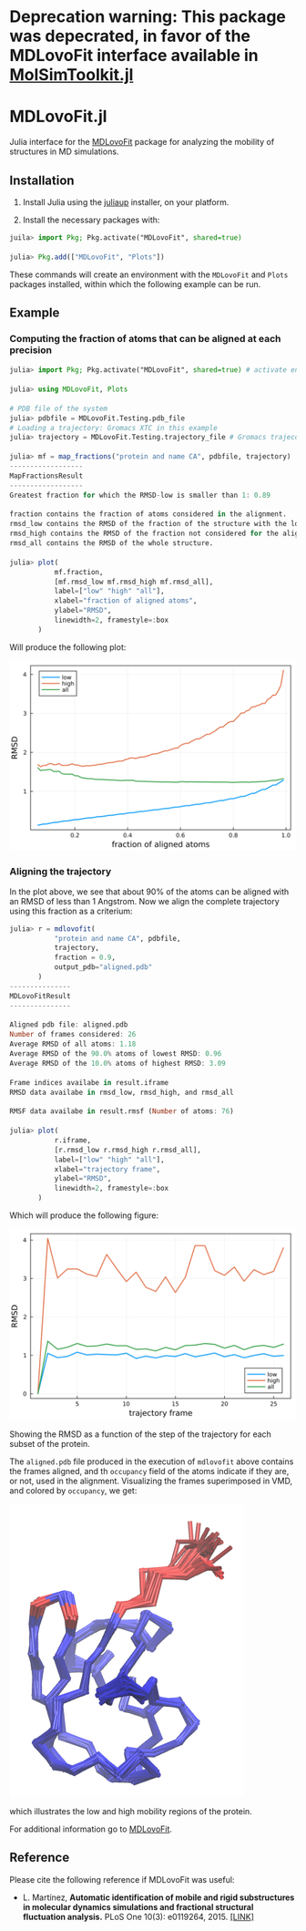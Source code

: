 # Deprecation warning: This package was depecrated, in favor of the MDLovoFit interface available in [MolSimToolkit.jl](https://m3g.github.io/MolSimToolkit.jl/v1.26.0/structural_alignment/#Robust-rigid-body-alignment)


# MDLovoFit.jl

Julia interface for the [MDLovoFit](http://m3g.iqm.unicamp.br) package for analyzing the mobility of 
structures in MD simulations.  

## Installation

1. Install Julia using the [juliaup](https://github.com/JuliaLang/juliaup#juliaup---julia-version-manager) installer, on your platform.

2. Install the necessary packages with:

```julia
juila> import Pkg; Pkg.activate("MDLovoFit", shared=true) 

julia> Pkg.add(["MDLovoFit", "Plots"])
```

These commands will create an environment with the `MDLovoFit` and `Plots` packages installed,
within which the following example can be run.

## Example

### Computing the fraction of atoms that can be aligned at each precision

```julia
julia> import Pkg; Pkg.activate("MDLovoFit", shared=true) # activate environment

julia> using MDLovoFit, Plots

# PDB file of the system
julia> pdbfile = MDLovoFit.Testing.pdb_file 
# Loading a trajectory: Gromacs XTC in this example
julia> trajectory = MDLovoFit.Testing.trajectory_file # Gromacs trajecotry

julia> mf = map_fractions("protein and name CA", pdbfile, trajectory)
------------------
MapFractionsResult
------------------
Greatest fraction for which the RMSD-low is smaller than 1: 0.89

fraction contains the fraction of atoms considered in the alignment.
rmsd_low contains the RMSD of the fraction of the structure with the lowest RMSD.
rmsd_high contains the RMSD of the fraction not considered for the alignment.
rmsd_all contains the RMSD of the whole structure.

julia> plot(
           mf.fraction,
           [mf.rmsd_low mf.rmsd_high mf.rmsd_all],
           label=["low" "high" "all"],
           xlabel="fraction of aligned atoms",
           ylabel="RMSD",
           linewidth=2, framestyle=:box
       )
```

Will produce the following plot:

![mapfrac.svg](./test/mapfrac.svg)

### Aligning the trajectory

In the plot above, we see that about 90% of the atoms can be 
aligned with an RMSD of less than 1 Angstrom. Now we align the 
complete trajectory using this fraction as a criterium:

```julia
julia> r = mdlovofit(
           "protein and name CA", pdbfile, 
           trajectory, 
           fraction = 0.9, 
           output_pdb="aligned.pdb"
       )
---------------
MDLovoFitResult
---------------

Aligned pdb file: aligned.pdb
Number of frames considered: 26
Average RMSD of all atoms: 1.18
Average RMSD of the 90.0% atoms of lowest RMSD: 0.96
Average RMSD of the 10.0% atoms of highest RMSD: 3.09

Frame indices availabe in result.iframe
RMSD data availabe in rmsd_low, rmsd_high, and rmsd_all

RMSF data availabe in result.rmsf (Number of atoms: 76)

julia> plot(
           r.iframe,
           [r.rmsd_low r.rmsd_high r.rmsd_all],
           label=["low" "high" "all"],
           xlabel="trajectory frame",
           ylabel="RMSD",
           linewidth=2, framestyle=:box
       )
```

Which will produce the following figure:

![rmsds.svg](./test/rmsds.svg)

Showing the RMSD as a function of the step of the trajectory for each subset of the protein.

The `aligned.pdb` file produced in the execution of `mdlovofit` above contains the frames aligned, and th `occupancy` field of the
atoms indicate if they are, or not, used in the alignment. Visualizing the frames superimposed in VMD, and colored by `occupancy`, we get:

![screenshot.png](./test/screenshot.png)

which illustrates the low and high mobility regions of the protein.

For additional information go to [MDLovoFit](http://m3g.iqm.unicamp.br/mdlovofit). 

## Reference

Please cite the following reference if MDLovoFit was useful:

- L. Martínez, **Automatic identification of mobile and rigid substructures in molecular dynamics simulations and fractional structural fluctuation analysis.** PLoS One 10(3): e0119264, 2015. [[LINK]](http://journals.plos.org/plosone/article?id=10.1371/journal.pone.0119264)



